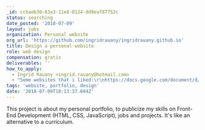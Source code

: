 ```yaml
---
_id: ccbaeb30-83a3-11e8-8124-dd9eaf87752c
status: searching
date_posted: '2018-07-09'
layout: jobs
organization: Personal website
org_url: 'https://github.com/ingridrauany/ingridrauany.github.io'
title: Design a personal website
role: web design
compensation: gratis
deliverables: ''
how_to_apply:
  - Ingrid Rauany <ingrid.rauany@hotmail.com>
  - "Some websites that i liked:\r\nhttps://docs.google.com/document/d/1z4djziil3wmp_LvX-4OrNIOCe8PFjj8dYY1Xi2mmO30/edit?usp=sharing"
tags: 'website, portfolio, design'
date: '2018-07-09T18:13:37.604Z'
---
```

This project is about my personal portfolio, to publicize my skills on Front-End Development (HTML, CSS, JavaScript), jobs and projects. It's like an alternative to a curriculum.
